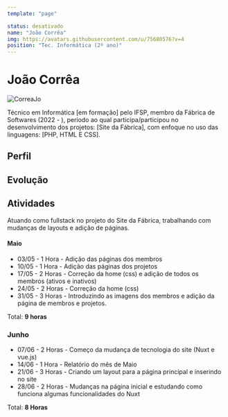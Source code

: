 ```yaml
---
template: "page"

status: desativado
name: "João Corrêa"
img: https://avatars.githubusercontent.com/u/75680576?v=4
position: "Tec. Informática (2º ano)"
---
```


# João Corrêa

![CorreaJo](https://avatars.githubusercontent.com/u/75680576?v=4)

Técnico em Informática [em formação] pelo IFSP, membro da Fábrica de Softwares (2022 - ), período ao qual participa/participou no desenvolvimento dos projetos: [Site da Fábrica], com enfoque no uso das linguagens: [PHP, HTML E CSS].

## Perfil

## Evolução

## Atividades
Atuando como fullstack no projeto do Site da Fábrica, trabalhando com mudanças de layouts e adição de páginas.

#### Maio

- 03/05 - 1 Hora - Adição das páginas dos membros
- 10/05 - 1 Hora - Adição das páginas dos projetos
- 17/05 - 2 Horas - Correção da home (css) e adição de todos os membros (ativos e inativos)
- 24/05 - 2 Horas - Correção da home (css) 
- 31/05 - 3 Horas - Introduzindo as imagens dos membros e adição da página de membros e projetos.

Total: **9 horas**

### Junho 

- 07/06 - 2 Horas - Começo da mudança de tecnologia do site (Nuxt e vue.js)
- 14/06 - 1 Hora - Relatório do mês de Maio
- 21/06 - 3 Horas - Criando um layout para a página principal e inserindo no site
- 28/06 - 2 Horas - Mudanças na página inicial e estudando como funciona algumas funcionalidades do Nuxt

Total: **8 Horas**